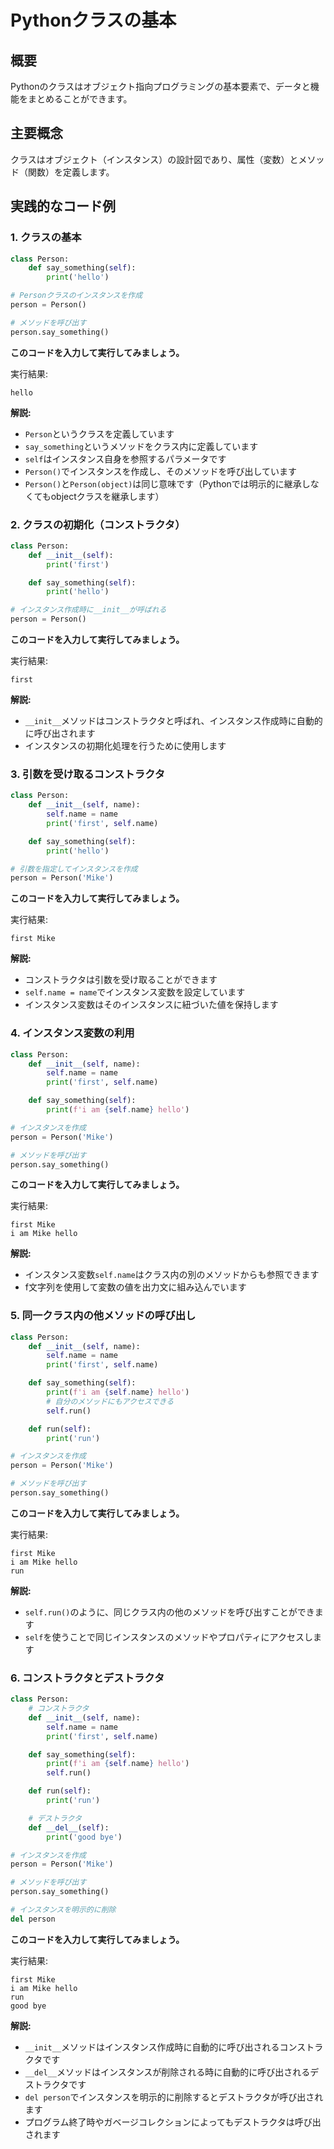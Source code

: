 # Pythonクラスの基本

## 概要
Pythonのクラスはオブジェクト指向プログラミングの基本要素で、データと機能をまとめることができます。

## 主要概念
クラスはオブジェクト（インスタンス）の設計図であり、属性（変数）とメソッド（関数）を定義します。

## 実践的なコード例

### 1. クラスの基本

```python
class Person:
    def say_something(self):
        print('hello')

# Personクラスのインスタンスを作成
person = Person()

# メソッドを呼び出す
person.say_something()
```

**このコードを入力して実行してみましょう。**

実行結果:
```
hello
```

**解説:**
- `Person`というクラスを定義しています
- `say_something`というメソッドをクラス内に定義しています
- `self`はインスタンス自身を参照するパラメータです
- `Person()`でインスタンスを作成し、そのメソッドを呼び出しています
- `Person()`と`Person(object)`は同じ意味です（Pythonでは明示的に継承しなくてもobjectクラスを継承します）

### 2. クラスの初期化（コンストラクタ）

```python
class Person:
    def __init__(self):
        print('first')

    def say_something(self):
        print('hello')

# インスタンス作成時に__init__が呼ばれる
person = Person()
```

**このコードを入力して実行してみましょう。**

実行結果:
```
first
```

**解説:**
- `__init__`メソッドはコンストラクタと呼ばれ、インスタンス作成時に自動的に呼び出されます
- インスタンスの初期化処理を行うために使用します

### 3. 引数を受け取るコンストラクタ

```python
class Person:
    def __init__(self, name):
        self.name = name
        print('first', self.name)

    def say_something(self):
        print('hello')

# 引数を指定してインスタンスを作成
person = Person('Mike')
```

**このコードを入力して実行してみましょう。**

実行結果:
```
first Mike
```

**解説:**
- コンストラクタは引数を受け取ることができます
- `self.name = name`でインスタンス変数を設定しています
- インスタンス変数はそのインスタンスに紐づいた値を保持します

### 4. インスタンス変数の利用

```python
class Person:
    def __init__(self, name):
        self.name = name
        print('first', self.name)

    def say_something(self):
        print(f'i am {self.name} hello')

# インスタンスを作成
person = Person('Mike')

# メソッドを呼び出す
person.say_something()
```

**このコードを入力して実行してみましょう。**

実行結果:
```
first Mike
i am Mike hello
```

**解説:**
- インスタンス変数`self.name`はクラス内の別のメソッドからも参照できます
- f文字列を使用して変数の値を出力文に組み込んでいます

### 5. 同一クラス内の他メソッドの呼び出し

```python
class Person:
    def __init__(self, name):
        self.name = name
        print('first', self.name)

    def say_something(self):
        print(f'i am {self.name} hello')
        # 自分のメソッドにもアクセスできる
        self.run()

    def run(self):
        print('run')

# インスタンスを作成
person = Person('Mike')

# メソッドを呼び出す
person.say_something()
```

**このコードを入力して実行してみましょう。**

実行結果:
```
first Mike
i am Mike hello
run
```

**解説:**
- `self.run()`のように、同じクラス内の他のメソッドを呼び出すことができます
- `self`を使うことで同じインスタンスのメソッドやプロパティにアクセスします

### 6. コンストラクタとデストラクタ

```python
class Person:
    # コンストラクタ
    def __init__(self, name):
        self.name = name
        print('first', self.name)

    def say_something(self):
        print(f'i am {self.name} hello')
        self.run()

    def run(self):
        print('run')

    # デストラクタ
    def __del__(self):
        print('good bye')

# インスタンスを作成
person = Person('Mike')

# メソッドを呼び出す
person.say_something()

# インスタンスを明示的に削除
del person
```

**このコードを入力して実行してみましょう。**

実行結果:
```
first Mike
i am Mike hello
run
good bye
```

**解説:**
- `__init__`メソッドはインスタンス作成時に自動的に呼び出されるコンストラクタです
- `__del__`メソッドはインスタンスが削除される時に自動的に呼び出されるデストラクタです
- `del person`でインスタンスを明示的に削除するとデストラクタが呼び出されます
- プログラム終了時やガベージコレクションによってもデストラクタは呼び出されます
